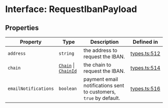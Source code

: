 # Interface: RequestIbanPayload

## Properties

| Property | Type | Description | Defined in |
| ------ | ------ | ------ | ------ |
| `address` | `string` | the address to request the IBAN. | [types.ts:512](https://github.com/monerium/js-monorepo/blob/main/packages/sdk/src/types.ts#L512) |
| `chain` | [`Chain`](/docs/packages/sdk/type-aliases/Chain.md) \| [`ChainId`](/docs/packages/sdk/type-aliases/ChainId.md) | the chain to request the IBAN. | [types.ts:514](https://github.com/monerium/js-monorepo/blob/main/packages/sdk/src/types.ts#L514) |
| `emailNotifications` | `boolean` | payment email notifications sent to customers, `true` by default. | [types.ts:516](https://github.com/monerium/js-monorepo/blob/main/packages/sdk/src/types.ts#L516) |
